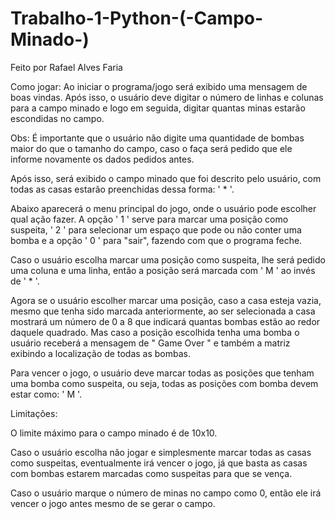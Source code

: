 # Trabalho-1-Python-(-Campo-Minado-)
Feito por Rafael Alves Faria

Como jogar:
Ao iniciar o programa/jogo será exibido uma mensagem de boas vindas. Após isso, o usuário deve digitar o número de linhas e colunas para a campo minado e logo em seguida, digitar quantas minas estarão escondidas no campo.

Obs: É importante que o usuário não digite uma quantidade de bombas maior do que o tamanho do campo, caso o faça será pedido que ele informe novamente os dados pedidos antes.

Após isso, será exibido o campo minado que foi descrito pelo usuário, com todas as casas estarão preenchidas dessa forma: ' * '. 

Abaixo aparecerá o menu principal do jogo, onde o usuário pode escolher qual ação fazer. A opção ' 1 ' serve para marcar uma posição como suspeita, ' 2 ' para selecionar um espaço que pode ou não conter uma bomba e a opção ' 0 ' para "sair", fazendo com que o programa feche.

Caso o usuário escolha marcar uma posição como suspeita, lhe será pedido uma coluna e uma linha, então a posição será marcada com ' M ' ao invés de ' * '.

Agora se o usuário escolher marcar uma posição, caso a casa esteja vazia, mesmo que tenha sido marcada anteriormente, ao ser selecionada a casa mostrará um número de 0 a 8 que indicará quantas bombas estão ao redor daquele quadrado. Mas caso a posição escolhida tenha uma bomba o usuário receberá a mensagem de " Game Over " e também a matriz exibindo a localização de todas as bombas.

Para vencer o jogo, o usuário deve marcar todas as posições que tenham uma bomba como suspeita, ou seja, todas as posições com bomba devem estar como: ' M '.

Limitações:

O limite máximo para o campo minado é de 10x10.

Caso o usuário escolha não jogar e simplesmente marcar todas as casas como suspeitas, eventualmente irá vencer o jogo, já que basta as casas com bombas estarem marcadas como suspeitas para que se vença.

Caso o usuário marque o número de minas no campo como 0, então ele irá vencer o jogo antes mesmo de se gerar o campo.
